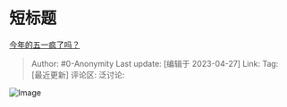 # 短标题
[今年的五一疯了吗？](https://www.zhihu.com/question/594265877/answer/3003698072)

> Author: #0-Anonymity
> Last update: [编辑于 2023-04-27]
> Link:
> Tag: [最近更新]
> 评论区:
> 泛讨论:

![Image](https://pica.zhimg.com/50/v2-0707576bb8479f898fffa52db0806005_720w.jpg?source=1940ef5c)